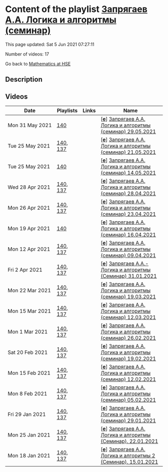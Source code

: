 # Content of the playlist [Запрягаев А.А. Логика и алгоритмы (семинар)](https://youtube.com/playlist?list=PLq3E5oubNNoBLmJ9UwFBHfgNmGz8hUBhO)

This page updated: Sat 5 Jun 2021 07:27:11

Number of videos: 17

Go back to [Mathematics at HSE](./README.md)

## Description



## Videos

|Date|Playlists|Links|Name|
|---|---|---|---|
| Mon&nbsp;31&nbsp;May&nbsp;2021 | [140](./playlists/140.md "Запрягаев А.А. Логика и алгоритмы (семинар)") |  | [[**e**](https://studio.youtube.com/video/mV-W9VM_POM/edit)] [Запрягаев А.А. Логика и алгоритмы (семинар) 29.05.2021](https://youtube.com/watch?v=mV-W9VM_POM&list=PLq3E5oubNNoBLmJ9UwFBHfgNmGz8hUBhO "") |
| Tue&nbsp;25&nbsp;May&nbsp;2021 | [140](./playlists/140.md "Запрягаев А.А. Логика и алгоритмы (семинар)"), [137](./playlists/137.md "Рыбаков М.Н. Логика и алгоритмы 2. Весна 2021") |  | [[**e**](https://studio.youtube.com/video/1YpB_AJLcds/edit)] [Запрягаев А.А. Логика и алгоритмы (семинар) 21.05.2021](https://youtube.com/watch?v=1YpB_AJLcds&list=PLq3E5oubNNoBLmJ9UwFBHfgNmGz8hUBhO "") |
| Tue&nbsp;25&nbsp;May&nbsp;2021 | [140](./playlists/140.md "Запрягаев А.А. Логика и алгоритмы (семинар)") |  | [[**e**](https://studio.youtube.com/video/gJFQTG-m42k/edit)] [Запрягаев А.А. Логика и алгоритмы (семинар) 14.05.2021](https://youtube.com/watch?v=gJFQTG-m42k&list=PLq3E5oubNNoBLmJ9UwFBHfgNmGz8hUBhO "") |
| Wed&nbsp;28&nbsp;Apr&nbsp;2021 | [140](./playlists/140.md "Запрягаев А.А. Логика и алгоритмы (семинар)"), [137](./playlists/137.md "Рыбаков М.Н. Логика и алгоритмы 2. Весна 2021") |  | [[**e**](https://studio.youtube.com/video/5Nwms-MtVqU/edit)] [Запрягаев А.А. Логика и алгоритмы (семинар) 28.04.2021](https://youtube.com/watch?v=5Nwms-MtVqU&list=PLq3E5oubNNoBLmJ9UwFBHfgNmGz8hUBhO "") |
| Mon&nbsp;26&nbsp;Apr&nbsp;2021 | [140](./playlists/140.md "Запрягаев А.А. Логика и алгоритмы (семинар)"), [137](./playlists/137.md "Рыбаков М.Н. Логика и алгоритмы 2. Весна 2021") |  | [[**e**](https://studio.youtube.com/video/a0YqoNBlAWk/edit)] [Запрягаев А.А. Логика и алгоритмы (семинар) 23.04.2021](https://youtube.com/watch?v=a0YqoNBlAWk&list=PLq3E5oubNNoBLmJ9UwFBHfgNmGz8hUBhO "") |
| Mon&nbsp;19&nbsp;Apr&nbsp;2021 | [140](./playlists/140.md "Запрягаев А.А. Логика и алгоритмы (семинар)") |  | [[**e**](https://studio.youtube.com/video/k4Deq62Xp34/edit)] [Запрягаев А.А. Логика и алгоритмы (семинар) 16.04.2021](https://youtube.com/watch?v=k4Deq62Xp34&list=PLq3E5oubNNoBLmJ9UwFBHfgNmGz8hUBhO "") |
| Mon&nbsp;12&nbsp;Apr&nbsp;2021 | [140](./playlists/140.md "Запрягаев А.А. Логика и алгоритмы (семинар)"), [137](./playlists/137.md "Рыбаков М.Н. Логика и алгоритмы 2. Весна 2021") |  | [[**e**](https://studio.youtube.com/video/F8WBckPOkAw/edit)] [Запрягаев А.А. Логика и алгоритмы (семинар) 09.04.2021](https://youtube.com/watch?v=F8WBckPOkAw&list=PLq3E5oubNNoBLmJ9UwFBHfgNmGz8hUBhO "") |
| Fri&nbsp;2&nbsp;Apr&nbsp;2021 | [140](./playlists/140.md "Запрягаев А.А. Логика и алгоритмы (семинар)"), [137](./playlists/137.md "Рыбаков М.Н. Логика и алгоритмы 2. Весна 2021") |  | [[**e**](https://studio.youtube.com/video/YM_-Ld3KY6A/edit)] [Запрягаев А.А.- Логика и алгоритмы (Семинар) 31.01.2021](https://youtube.com/watch?v=YM_-Ld3KY6A&list=PLq3E5oubNNoBLmJ9UwFBHfgNmGz8hUBhO "") |
| Mon&nbsp;22&nbsp;Mar&nbsp;2021 | [140](./playlists/140.md "Запрягаев А.А. Логика и алгоритмы (семинар)"), [137](./playlists/137.md "Рыбаков М.Н. Логика и алгоритмы 2. Весна 2021") |  | [[**e**](https://studio.youtube.com/video/SDrmxIjlbBI/edit)] [Запрягаев А.А. Логика и алгоритмы (семинар) 19.03.2021](https://youtube.com/watch?v=SDrmxIjlbBI&list=PLq3E5oubNNoBLmJ9UwFBHfgNmGz8hUBhO "") |
| Mon&nbsp;15&nbsp;Mar&nbsp;2021 | [140](./playlists/140.md "Запрягаев А.А. Логика и алгоритмы (семинар)"), [137](./playlists/137.md "Рыбаков М.Н. Логика и алгоритмы 2. Весна 2021") |  | [[**e**](https://studio.youtube.com/video/EipwfNDrPQA/edit)] [Запрягаев А.А. Логика и алгоритмы (семинар) 12.03.2021](https://youtube.com/watch?v=EipwfNDrPQA&list=PLq3E5oubNNoBLmJ9UwFBHfgNmGz8hUBhO "") |
| Mon&nbsp;1&nbsp;Mar&nbsp;2021 | [140](./playlists/140.md "Запрягаев А.А. Логика и алгоритмы (семинар)"), [137](./playlists/137.md "Рыбаков М.Н. Логика и алгоритмы 2. Весна 2021") |  | [[**e**](https://studio.youtube.com/video/9SUkzdskkXI/edit)] [Запрягаев А.А. Логика и алгоритмы (семинар) 26.02.2021](https://youtube.com/watch?v=9SUkzdskkXI&list=PLq3E5oubNNoBLmJ9UwFBHfgNmGz8hUBhO "") |
| Sat&nbsp;20&nbsp;Feb&nbsp;2021 | [140](./playlists/140.md "Запрягаев А.А. Логика и алгоритмы (семинар)"), [137](./playlists/137.md "Рыбаков М.Н. Логика и алгоритмы 2. Весна 2021") |  | [[**e**](https://studio.youtube.com/video/0Oco5EYs3fU/edit)] [Запрягаев А.А. Логика и алгоритмы (семинар) 19.02.2021](https://youtube.com/watch?v=0Oco5EYs3fU&list=PLq3E5oubNNoBLmJ9UwFBHfgNmGz8hUBhO "") |
| Mon&nbsp;15&nbsp;Feb&nbsp;2021 | [140](./playlists/140.md "Запрягаев А.А. Логика и алгоритмы (семинар)"), [137](./playlists/137.md "Рыбаков М.Н. Логика и алгоритмы 2. Весна 2021") |  | [[**e**](https://studio.youtube.com/video/VhL8LasuljY/edit)] [Запрягаев А.А. Логика и алгоритмы (семинар) 12.02.2021](https://youtube.com/watch?v=VhL8LasuljY&list=PLq3E5oubNNoBLmJ9UwFBHfgNmGz8hUBhO "") |
| Mon&nbsp;8&nbsp;Feb&nbsp;2021 | [140](./playlists/140.md "Запрягаев А.А. Логика и алгоритмы (семинар)"), [137](./playlists/137.md "Рыбаков М.Н. Логика и алгоритмы 2. Весна 2021") |  | [[**e**](https://studio.youtube.com/video/dWyIi-Pae84/edit)] [Запрягаев А.А. Логика и алгоритмы (семинар) 05.02.2021](https://youtube.com/watch?v=dWyIi-Pae84&list=PLq3E5oubNNoBLmJ9UwFBHfgNmGz8hUBhO "") |
| Fri&nbsp;29&nbsp;Jan&nbsp;2021 | [140](./playlists/140.md "Запрягаев А.А. Логика и алгоритмы (семинар)"), [137](./playlists/137.md "Рыбаков М.Н. Логика и алгоритмы 2. Весна 2021") |  | [[**e**](https://studio.youtube.com/video/VB-F1SCRAbY/edit)] [Запрягаев А.А. Логика и алгоритмы (семинар) 29.01.2021](https://youtube.com/watch?v=VB-F1SCRAbY&list=PLq3E5oubNNoBLmJ9UwFBHfgNmGz8hUBhO "") |
| Mon&nbsp;25&nbsp;Jan&nbsp;2021 | [140](./playlists/140.md "Запрягаев А.А. Логика и алгоритмы (семинар)"), [137](./playlists/137.md "Рыбаков М.Н. Логика и алгоритмы 2. Весна 2021") |  | [[**e**](https://studio.youtube.com/video/5dmSAo_b0zQ/edit)] [Запрягаев А.А. Логика и алгоритмы (Семинар). 22.01.2021](https://youtube.com/watch?v=5dmSAo_b0zQ&list=PLq3E5oubNNoBLmJ9UwFBHfgNmGz8hUBhO "") |
| Mon&nbsp;18&nbsp;Jan&nbsp;2021 | [140](./playlists/140.md "Запрягаев А.А. Логика и алгоритмы (семинар)"), [137](./playlists/137.md "Рыбаков М.Н. Логика и алгоритмы 2. Весна 2021") |  | [[**e**](https://studio.youtube.com/video/T8WKDq2wYGI/edit)] [Запрягаев А.А. Логика и алгоритмы 2 (Семинар). 15.01.2021](https://youtube.com/watch?v=T8WKDq2wYGI&list=PLq3E5oubNNoBLmJ9UwFBHfgNmGz8hUBhO "") |
